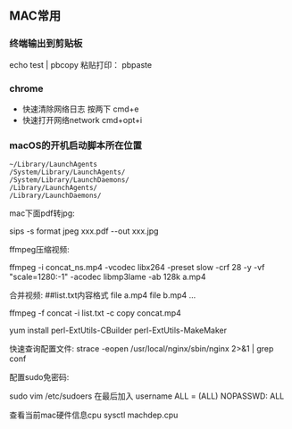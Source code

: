 ## MAC常用

### 终端输出到剪贴板
 echo test | pbcopy
粘贴打印：
 pbpaste

### chrome 

- 快速清除网络日志
	按两下 cmd+e 
- 快速打开网络network
	cmd+opt+i


### macOS的开机启动脚本所在位置
```
~/Library/LaunchAgents
/System/Library/LaunchAgents/
/System/Library/LaunchDaemons/
/Library/LaunchAgents/
/Library/LaunchDaemons/
```

mac下面pdf转jpg:

sips -s format jpeg xxx.pdf --out xxx.jpg

ffmpeg压缩视频:

ffmpeg -i concat_ns.mp4 -vcodec libx264 -preset slow -crf 28 -y -vf "scale=1280:-1" -acodec libmp3lame -ab 128k a.mp4

合并视频:
##list.txt内容格式
file a.mp4
file b.mp4
...

ffmpeg -f concat -i list.txt -c copy concat.mp4

yum install perl-ExtUtils-CBuilder perl-ExtUtils-MakeMaker

快速查询配置文件:
strace -eopen /usr/local/nginx/sbin/nginx 2>&1 | grep conf

配置sudo免密码:

sudo vim /etc/sudoers
在最后加入
username            ALL = (ALL) NOPASSWD: ALL

查看当前mac硬件信息cpu
sysctl machdep.cpu